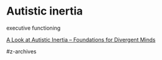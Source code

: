 # Autistic inertia 

executive functioning



[A Look at Autistic Inertia – Foundations for Divergent Minds](https://www.divergentminds.org/a-look-at-autistic-inertia/)

#z-archives